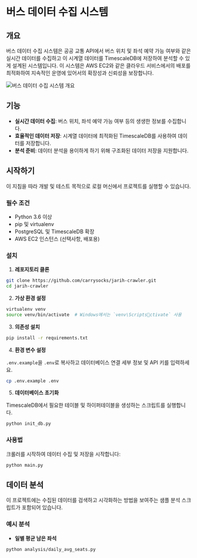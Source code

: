 
# 버스 데이터 수집 시스템

## 개요

버스 데이터 수집 시스템은 공공 교통 API에서 버스 위치 및 좌석 예약 가능 여부와 같은 실시간 데이터를 수집하고 이 시계열 데이터를 TimescaleDB에 저장하여 분석할 수 있게 설계된 시스템입니다. 이 시스템은 AWS EC2와 같은 클라우드 서비스에서의 배포를 최적화하여 지속적인 운영에 있어서의 확장성과 신뢰성을 보장합니다.

![버스 데이터 수집 시스템 개요](sandbox:/mnt/data/Create_an_image_that_visually_represents_a_bus_dat.png)

## 기능

- **실시간 데이터 수집**: 버스 위치, 좌석 예약 가능 여부 등의 생생한 정보를 수집합니다.
- **효율적인 데이터 저장**: 시계열 데이터에 최적화된 TimescaleDB를 사용하여 데이터를 저장합니다.
- **분석 준비**: 데이터 분석을 용이하게 하기 위해 구조화된 데이터 저장을 지원합니다.

## 시작하기

이 지침을 따라 개발 및 테스트 목적으로 로컬 머신에서 프로젝트를 실행할 수 있습니다.

### 필수 조건

- Python 3.6 이상
- pip 및 virtualenv
- PostgreSQL 및 TimescaleDB 확장
- AWS EC2 인스턴스 (선택사항, 배포용)

### 설치

1. **레포지토리 클론**

```bash
git clone https://github.com/carrysocks/jarih-crawler.git
cd jarih-crawler
```

2. **가상 환경 설정**

```bash
virtualenv venv
source venv/bin/activate  # Windows에서는 `venv\Scriptsctivate` 사용
```

3. **의존성 설치**

```bash
pip install -r requirements.txt
```

4. **환경 변수 설정**

`.env.example`을 `.env`로 복사하고 데이터베이스 연결 세부 정보 및 API 키를 입력하세요.

```bash
cp .env.example .env
```

5. **데이터베이스 초기화**

TimescaleDB에서 필요한 테이블 및 하이퍼테이블을 생성하는 스크립트를 실행합니다.

```bash
python init_db.py
```

### 사용법

크롤러를 시작하여 데이터 수집 및 저장을 시작합니다:

```bash
python main.py
```

## 데이터 분석

이 프로젝트에는 수집된 데이터를 검색하고 시각화하는 방법을 보여주는 샘플 분석 스크립트가 포함되어 있습니다.

### 예시 분석

- **일별 평균 남은 좌석**

```bash
python analysis/daily_avg_seats.py
```
